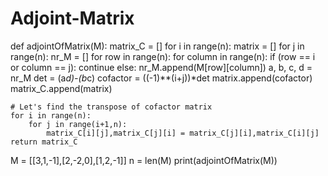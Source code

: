 # Adjoint-Matrix
def adjointOfMatrix(M):
    matrix_C = []
    for i in range(n):
        matrix = []
        for j in range(n):
            nr_M = []
            for row in range(n):
                for column in range(n):
                     if (row == i or column == j):
                         continue
                     else:
                         nr_M.append(M[row][column])
            a, b, c, d = nr_M
            det = (a*d)-(b*c)
            cofactor = ((-1)**(i+j))*det
            matrix.append(cofactor)
        matrix_C.append(matrix)

    # Let's find the transpose of cofactor matrix
    for i in range(n):
        for j in range(i+1,n):
            matrix_C[i][j],matrix_C[j][i] = matrix_C[j][i],matrix_C[i][j]
    return matrix_C
M = [[3,1,-1],[2,-2,0],[1,2,-1]]
n = len(M)
print(adjointOfMatrix(M))
